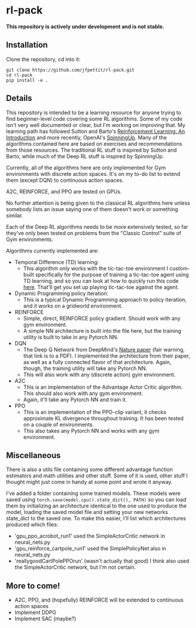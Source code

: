 # rl-pack

**This repository is actively under development and is not stable.**

## Installation

Clone the repository, cd into it: 

```
git clone https://github.com/jfpettit/rl-pack.git
cd rl-pack
pip install -e .
```


## Details

This repository is intended to be a learning resource for anyone trying to find beginner-level code covering some RL algorithms. Some of my code isn't very well documented or clear, but I'm working on improving that. My learning path has followed Sutton and Barto's [Reinforcement Learning: An Introduction](http://incompleteideas.net/book/the-book.html) and more recently, OpenAI's [SpinningUp](https://spinningup.openai.com/en/latest/). Many of the algorithms contained here are based on exercises and recommendations from those resources. The traditional RL stuff is inspired by Sutton and Barto, while much of the Deep RL stuff is inspired by SpinningUp.


Currently, all of the algorithms here are only implemented for Gym environments with discrete action spaces. It's on my to-do list to extend them (except DQN) to continuous action spaces.

A2C, REINFORCE, and PPO are tested on GPUs. 

No further attention is being given to the classical RL algorithms here unless somebody lists an issue saying one of them doesn't work or something similar.

Each of the Deep RL algorithms needs to be more extensively tested, so far they've only been tested on problems from the "Classic Control" suite of Gym environments. 

Algorithms currently implemented are:
- Temporal Difference (TD) learning:
	- This algorithm only works with the tic-tac-toe environment I custom-built specifically for the purpose of training a tic-tac-toe agent using TD learning, and so you can look at how to quickly run this code [here](https://jfpettit.github.io/TicTacToeInterface/). That'll get you set up playing tic-tac-toe against the agent. 
- Dynamic Programming policy iteration:
	- This is a typical Dynamic Programming approach to policy iteration, and it works on a gridworld environment.
- REINFORCE
	- Simple, direct, REINFORCE policy gradient. Should work with any gym environment.
	- A simple NN architecture is built into the file here, but the training utility is built to take in any Pytorch NN.
- DQN
	- The Deep Q Network from DeepMind's [Nature paper](https://storage.googleapis.com/deepmind-media/dqn/DQNNaturePaper.pdf) (fair warning, that link is to a PDF). I implemented the architecture from their paper, as well as a fully connected flavor of that architecture. Again, though, the training utility will take any Pytorch NN.
	- This will also work with any (discrete action) gym environment. 
- A2C
	- This is an implementation of the Advantage Actor Critic algorithm. This should also work with any gym environment.
	- Again, it'll take any Pytorch NN and train it. 
- PPO
	- This is an implementation of the PPO-clip variant, it checks approximate KL divergence throughout training. It has been tested on a couple of environments.
	- This also takes any Pytorch NN and works with any gym environment. 

## Miscellaneous

There is also a utils file containing some different advantage function estimators and math utilities and other stuff. Some of it is used, other stuff I thought might just come in handy at some point and wrote it anyway.

I've added a folder containing some trained models. These models were saved using ```torch.save(model.cpu().state_dict(), PATH)``` so you can load them by initializing an architecture identical to the one used to produce the model, loading the saved model file and setting your new networks state_dict to the saved one. To make this easier, I'll list which architectures produced which files:
- 'gpu_ppo_acrobot_run1' used the SimpleActorCritic network in neural_nets.py
- 'gpu_reinforce_cartpole_run1' used the SimplePolicyNet also in neural_nets.py
- 'reallygoodCartPolePPOrun' (wasn't actually that good) I think also used the SimpleActorCritic network, but I'm not certain.

## More to come!
- A2C, PPO, and (hopefully) REINFORCE will be extended to continuous action spaces
- Implement DDPG
- Implement SAC (maybe?)
